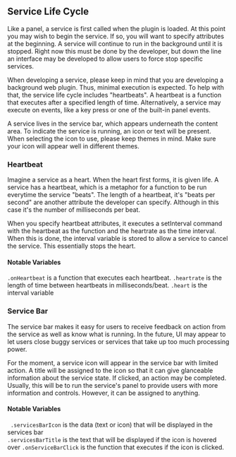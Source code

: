 ## Service Life Cycle
Like a panel, a service is first called when the plugin is loaded. At this point you may wish to begin the service. If so, you will want to specify attributes at the beginning. 
A service will continue to run in the background until it is stopped. Right now this must be done by the developer, but down the line an interface may be developed to allow users to force stop specific services. 

When developing a service, please keep in mind that you are developing a background web plugin. Thus, minimal execution is expected. To help with that, the service life cycle includes "heartbeats". A heartbeat is a function that executes after a specified length of time. Alternatively, a service may execute on events, like a key press or one of the built-in panel events.

A service lives in the service bar, which appears underneath the content area. To indicate the service is running, an icon or text will be present. When selecting the icon to use, please keep themes in mind. Make sure your icon will appear well in different themes.

### Heartbeat
Imagine a service as a heart. When the heart first forms, it is given life. A service has a heartbeat, which is a metaphor for a function to be run everytime the service "beats". The length of a heartbeat, it's "beats per second" are another attribute the developer can specify. Although in this case it's the number of milliseconds per beat. 

When you specify heartbeat attributes, it executes a setInterval command with the heartbeat as the function and the heartrate as the time interval. When this is done, the interval variable is stored to allow a service to cancel the service. This essentially stops the heart.

#### Notable Variables
`.onHeartbeat` is a function that executes each heartbeat.
`.heartrate` is the length of time between heartbeats in milliseconds/beat.
`.heart` is the interval variable

### Service Bar
The service bar makes it easy for users to receive feedback on action from the service as well as know what is running. In the future, UI may appear to let users close buggy services or services that take up too much processing power.

For the moment, a service icon will appear in the service bar with limited action. A title will be assigned to the icon so that it can give glanceable information about the service state. If clicked, an action may be completed. Usually, this will be to run the service's panel to provide users with more information and controls. However, it can be assigned to anything.

#### Notable Variables
` .servicesBarIcon` is the data (text or icon) that will be displayed in the services bar   
`.servicesBarTitle` is the text that will be displayed if the icon is hovered over
`.onServiceBarClick` is the function that executes if the icon is clicked.